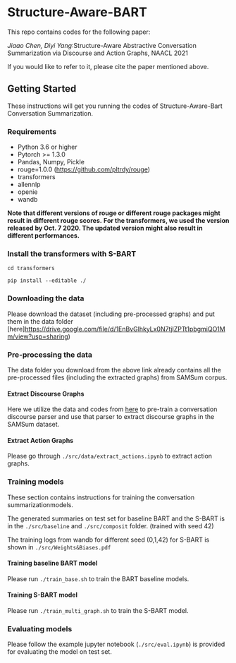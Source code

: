 # Structure-Aware-BART
This repo contains codes for the following paper: 

*Jiaao Chen, Diyi Yang*:Structure-Aware Abstractive Conversation Summarization via Discourse and Action Graphs,  NAACL 2021

If you would like to refer to it, please cite the paper mentioned above. 


## Getting Started
These instructions will get you running the codes of Structure-Aware-Bart Conversation Summarization.

### Requirements
* Python 3.6 or higher
* Pytorch >= 1.3.0
* Pandas, Numpy, Pickle
* rouge=1.0.0 (https://github.com/pltrdy/rouge)
* transformers
* allennlp
* openie
* wandb


**Note that different versions of rouge or different rouge packages might result in different rouge scores.**
**For the transformers, we used the version released by Oct. 7 2020. The updated version might also result in different performances.**



### Install the transformers with S-BART

```
cd transformers

pip install --editable ./
```


### Downloading the data
Please download the dataset (including pre-processed graphs) and put them in the data folder [here]https://drive.google.com/file/d/1EnBvGlhkyLx0N7tjlZPTt1pbgmiQO1Mm/view?usp=sharing)

### Pre-processing the data

The data folder you download from the above link already contains all the pre-processed files (including the extracted graphs) from SAMSum corpus.

#### Extract Discourse Graphs

Here we utilize the data and codes from [here](https://github.com/shizhouxing/DialogueDiscourseParsing) to pre-train a conversation discourse parser and use that parser to extract discourse graphs in the SAMSum dataset.


#### Extract Action Graphs

Please go through `./src/data/extract_actions.ipynb` to extract action graphs.

 
### Training models

These section contains instructions for training the conversation summarizationmodels.

The generated summaries on test set for baseline BART and the S-BART is in the `./src/baseline` and `./src/composit` folder.  (trained with seed 42)

The training logs from wandb for different seed (0,1,42) for S-BART is shown in `./src/Weights&Biases.pdf`


#### Training baseline BART model
Please run `./train_base.sh` to train the BART baseline models.


#### Training S-BART model
Please run `./train_multi_graph.sh` to train the S-BART model. 

### Evaluating models

Please follow the example jupyter notebook (`./src/eval.ipynb`) is provided for evaluating the model on test set. 





